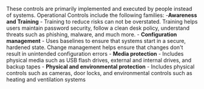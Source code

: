 These controls are primarily implemented and executed by people instead of systems.
Operational Controls include the following families:
	-**Awareness and Training** - Training to reduce risks can not be overstated. Training helps users maintain password security, follow a clean desk policy, understand threats such as phishing, malware, and much more.
	- **Configuration management** - Uses baselines to ensure that systems start in a secure, hardened state. Change management helps ensure that changes don't result in unintended configuration errors
	- **Media protection** - Includes physical media such as USB flash drives, external and internal drives, and backup tapes
	- **Physical and environmental protection** - Includes physical controls such as cameras, door locks, and environmental controls such as heating and ventilation systems